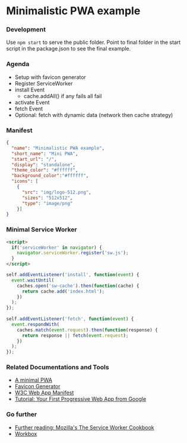 # Minimalistic PWA example

### Development
Use `npm start` to serve the public folder.
Point to final folder in the start script in the package.json to see the final example.

### Agenda
* Setup with favicon generator
* Register ServiceWorker
* install Event
    * cache.addAll() if any fails all fail
* activate Event
* fetch Event 
* Optional: fetch with dynamic data (network then cache strategy)

### Manifest
```json
{
  "name": "Minimalistic PWA example",
  "short_name": "Mini PWA",
  "start_url": "/",
  "display": "standalone",
  "theme_color": "#ffffff",
  "background_color":"#ffffff",
  "icons": [
    {
      "src": "img/logo-512.png",
      "sizes": "512x512",
      "type": "image/png"
    }]
}
```

### Minimal Service Worker
```html
<script>
  if('serviceWorker' in navigator) {
    navigator.serviceWorker.register('sw.js');
  }
</script>
```

```js
self.addEventListener('install', function(event) {
  event.waitUntil(
    caches.open('sw-cache').then(function(cache) {
      return cache.add('index.html');
    })
  );
});
 
self.addEventListener('fetch', function(event) {
  event.respondWith(
    caches.match(event.request).then(function(response) {
      return response || fetch(event.request);
    })
  );
});
```

### Related Documentations and Tools
* [A minimal PWA](https://mobiforge.com/design-development/pwa-minimus-a-minimal-pwa-checklist)
* [Favicon Generator](https://realfavicongenerator.net/)
* [W3C Web App Manifest](https://www.w3.org/TR/appmanifest/)
* [Tutorial: Your First Progressive Web App from Google](https://developers.google.com/web/fundamentals/codelabs/your-first-pwapp/)

### Go further
* [Further reading: Mozilla's The Service Worker Cookbook](https://serviceworke.rs)
* [Workbox](https://developers.google.com/web/tools/workbox/)
